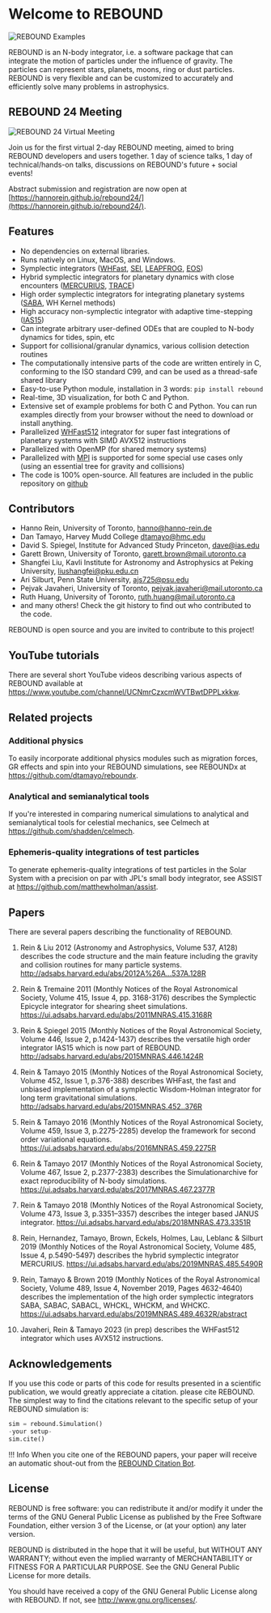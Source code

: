 # Welcome to REBOUND

![REBOUND Examples](img/reboundbanner.png)

REBOUND is an N-body integrator, i.e. a software package that can integrate the motion of particles under the influence of gravity. The particles can represent stars, planets, moons, ring or dust particles. REBOUND is very flexible and can be customized to accurately and efficiently solve many problems in astrophysics. 

## REBOUND 24 Meeting
![REBOUND 24 Virtual Meeting](img/reb24flyer.png)

Join us for the first virtual 2-day REBOUND meeting, aimed to bring REBOUND developers and users together. 
1 day of science talks, 1 day of technical/hands-on talks, discussions on REBOUND's future + social events!

Abstract submission and registration are now open at [https://hannorein.github.io/rebound24/](https://hannorein.github.io/rebound24/).


## Features


* No dependencies on external libraries.
* Runs natively on Linux, MacOS, and Windows. 
* Symplectic integrators ([WHFast](integrators/#whfast), [SEI](integrators/#sei), [LEAPFROG](integrators/#leapfrog), [EOS](integrators/#embedded-operator-splitting-method-eos))
* Hybrid symplectic integrators for planetary dynamics with close encounters ([MERCURIUS](integrators/#mercurius), [TRACE](integrators/#trace))
* High order symplectic integrators for integrating planetary systems ([SABA](integrators/#saba), WH Kernel methods)
* High accuracy non-symplectic integrator with adaptive time-stepping ([IAS15](integrators/#ias15))
* Can integrate arbitrary user-defined ODEs that are coupled to N-body dynamics for tides, spin, etc
* Support for collisional/granular dynamics, various collision detection routines
* The computationally intensive parts of the code are written entirely in C, conforming to the ISO standard C99, and can be used as a thread-safe shared library
* Easy-to-use Python module, installation in 3 words: `pip install rebound`
* Real-time, 3D visualization, for both C and Python.
* Extensive set of example problems for both C and Python. You can run examples directly from your browser without the need to download or install anything.
* Parallelized [WHFast512](integrators/#whfast512) integrator for super fast integrations of planetary systems with SIMD AVX512 instructions
* Parallelized with OpenMP (for shared memory systems)
* Parallelized with [MPI](mpi/) is supported for some special use cases only (using an essential tree for gravity and collisions)
* The code is 100% open-source. All features are included in the public repository on [github](https://github.com/hannorein/rebound)

## Contributors

* Hanno Rein, University of Toronto, <hanno@hanno-rein.de>
* Dan Tamayo, Harvey Mudd College <dtamayo@hmc.edu>
* David S. Spiegel, Institute for Advanced Study Princeton, <dave@ias.edu>
* Garett Brown, University of Toronto, <garett.brown@mail.utoronto.ca>
* Shangfei Liu, Kavli Institute for Astronomy and Astrophysics at Peking University, <liushangfei@pku.edu.cn>
* Ari Silburt, Penn State University, <ajs725@psu.edu>
* Pejvak Javaheri, University of Toronto, <pejvak.javaheri@mail.utoronto.ca>
* Ruth Huang, University of Toronto, <ruth.huang@mail.utoronto.ca>
* and many others! Check the git history to find out who contributed to the code.

REBOUND is open source and you are invited to contribute to this project! 

## YouTube tutorials

There are several short YouTube videos describing various aspects of REBOUND available at <https://www.youtube.com/channel/UCNmrCzxcmWVTBwtDPPLxkkw>.

## Related projects

### Additional physics
To easily incorporate additional physics modules such as migration forces, GR effects and spin into your REBOUND simulations, see REBOUNDx at <https://github.com/dtamayo/reboundx>.

### Analytical and semianalytical tools
If you're interested in comparing numerical simulations to analytical and semianalytical tools for celestial mechanics, see Celmech at <https://github.com/shadden/celmech>.

### Ephemeris-quality integrations of test particles
To generate ephemeris-quality integrations of test particles in the Solar System with a precision on par with JPL's small body integrator, see ASSIST at <https://github.com/matthewholman/assist>.


## Papers

There are several papers describing the functionality of REBOUND.

1. Rein & Liu 2012 (Astronomy and Astrophysics, Volume 537, A128) describes the code structure and the main feature including the gravity and collision routines for many particle systems. <http://adsabs.harvard.edu/abs/2012A%26A...537A.128R>

2. Rein & Tremaine 2011 (Monthly Notices of the Royal Astronomical Society, Volume 415, Issue 4, pp. 3168-3176) describes the Symplectic Epicycle integrator for shearing sheet simulations. <https://ui.adsabs.harvard.edu/abs/2011MNRAS.415.3168R>

3. Rein & Spiegel 2015 (Monthly Notices of the Royal Astronomical Society, Volume 446, Issue 2, p.1424-1437) describes the versatile high order integrator IAS15 which is now part of REBOUND. <http://adsabs.harvard.edu/abs/2015MNRAS.446.1424R>

4. Rein & Tamayo 2015 (Monthly Notices of the Royal Astronomical Society, Volume 452, Issue 1, p.376-388) describes WHFast, the fast and unbiased implementation of a symplectic Wisdom-Holman integrator for long term gravitational simulations. <http://adsabs.harvard.edu/abs/2015MNRAS.452..376R>

5. Rein & Tamayo 2016 (Monthly Notices of the Royal Astronomical Society, Volume 459, Issue 3, p.2275-2285) develop the framework for second order variational equations. <https://ui.adsabs.harvard.edu/abs/2016MNRAS.459.2275R>

6. Rein & Tamayo 2017 (Monthly Notices of the Royal Astronomical Society, Volume 467, Issue 2, p.2377-2383) describes the Simulationarchive for exact reproducibility of N-body simulations. <https://ui.adsabs.harvard.edu/abs/2017MNRAS.467.2377R>

7. Rein & Tamayo 2018 (Monthly Notices of the Royal Astronomical Society, Volume 473, Issue 3, p.3351–3357) describes the integer based JANUS integrator. <https://ui.adsabs.harvard.edu/abs/2018MNRAS.473.3351R>

8. Rein, Hernandez, Tamayo, Brown, Eckels, Holmes, Lau, Leblanc & Silburt 2019 (Monthly Notices of the Royal Astronomical Society, Volume 485, Issue 4, p.5490-5497) describes the hybrid symplectic integrator MERCURIUS. <https://ui.adsabs.harvard.edu/abs/2019MNRAS.485.5490R>

9. Rein, Tamayo & Brown 2019 (Monthly Notices of the Royal Astronomical Society, Volume 489, Issue 4, November 2019, Pages 4632-4640) describes the implementation of the high order symplectic integrators SABA, SABAC, SABACL, WHCKL, WHCKM, and WHCKC. <https://ui.adsabs.harvard.edu/abs/2019MNRAS.489.4632R/abstract>

10. Javaheri, Rein & Tamayo 2023 (in prep) describes the WHFast512 integrator which uses AVX512 instructions.

## Acknowledgements

If you use this code or parts of this code for results presented in a scientific publication, we would greatly appreciate a citation.
please cite REBOUND.
The simplest way to find the citations relevant to the specific setup of your REBOUND simulation is: 

```python
sim = rebound.Simulation()
-your setup-
sim.cite()
```

!!! Info
    When you cite one of the REBOUND papers, your paper will receive an automatic shout-out from the [REBOUND Citation Bot](https://botsin.space/@reboundbot). 

## License

REBOUND is free software: you can redistribute it and/or modify it under the terms of the GNU General Public License as published by the Free Software Foundation, either version 3 of the License, or (at your option) any later version.

REBOUND is distributed in the hope that it will be useful, but WITHOUT ANY WARRANTY; without even the implied warranty of MERCHANTABILITY or FITNESS FOR A PARTICULAR PURPOSE.  See the GNU General Public License for more details.

You should have received a copy of the GNU General Public License along with REBOUND.  If not, see <http://www.gnu.org/licenses/>.
